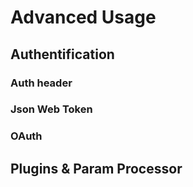 # Advanced Usage



## Authentification


### Auth header

### Json Web Token

### OAuth





## Plugins & Param Processor
